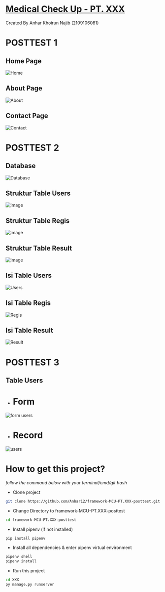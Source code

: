 # [Medical Check Up - PT. XXX](http://xxx.annar.my.id)

Created By Anhar Khoirun Najib (2109106081)

# POSTTEST 1
## Home Page
![Home](https://github.com/user-attachments/assets/cdd4abfb-0571-4fca-a525-53bc3c8aeb25)

## About Page
![About](https://github.com/user-attachments/assets/01256f56-fc58-4d0b-b8f1-b8185acc50dc)

## Contact Page
![Contact](https://github.com/user-attachments/assets/974a84a4-8b3d-4c4f-8ac2-094cfa51f026)

# POSTTEST 2
## Database
![Database](https://github.com/user-attachments/assets/843a3123-df61-40e6-91a8-3ec0783faea3)

## Struktur Table Users
![image](https://github.com/user-attachments/assets/a89a2dd4-c324-40e7-849c-8cc7d90936f2)

## Struktur Table Regis
![image](https://github.com/user-attachments/assets/020aa1ab-ee9e-4444-b428-9e26eb30450f)

## Struktur Table Result
![image](https://github.com/user-attachments/assets/47d19acc-8299-4bc3-9ddb-901e35770b03)

## Isi Table Users
![Users](https://github.com/user-attachments/assets/d620652e-4b2e-47eb-98b3-8db01ccc05bd)

## Isi Table Regis
![Regis](https://github.com/user-attachments/assets/5ee28ec8-bd1f-4a24-b3f2-e8db7c93ac89)

## Isi Table Result
![Result](https://github.com/user-attachments/assets/b744d0fb-b5e1-45f3-a293-d4b587bea44f)

# POSTTEST 3
## Table Users
- # Form 
![form users](https://github.com/user-attachments/assets/f5191baa-30a7-4ba7-bb15-619d5263e2d8)
- # Record
![users](https://github.com/user-attachments/assets/6acd4c03-fa9e-4d59-b476-75fc1ea9b7c1)


# How to get this project?
*follow the command below with your terminal/cmd/git bash*

- Clone project

```bash
git clone https://github.com/Anhar12/framework-MCU-PT.XXX-posttest.git
```
- Change Directory to framework-MCU-PT.XXX-posttest

```bash
cd framework-MCU-PT.XXX-posttest
```
- Install pipenv (if not installed)

```bash
pip install pipenv
```
- Install all dependencies & enter pipenv virtual environment

```bash
pipenv shell
pipenv install
```
- Run this project

```bash
cd XXX
py manage.py runserver
```

